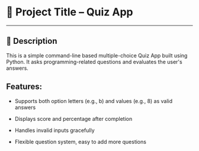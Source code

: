 # 🎯 Project Title – Quiz App

---
## 📌 Description
This is a simple command-line based multiple-choice Quiz App built using Python.
It asks programming-related questions and evaluates the user's answers.

## Features:
- Supports both option letters (e.g., b) and values (e.g., 8) as valid answers

- Displays score and percentage after completion

- Handles invalid inputs gracefully

- Flexible question system, easy to add more questions
